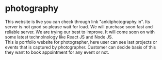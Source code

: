 # photography
This website is live you can check through link "ankitphotography.in". Its server is not good so please wait for load. 
We will purchase soon fast and reliable server. We are trying our best to improve. It will come soon on with some latest technolnology like React JS and Node JS.  
This is portfolio website for photographer, here user can see last projects or events that is captured by photographer.
Customer can decide basis of this they want to book appointment for any event or not.
